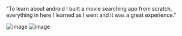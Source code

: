 "To learn about android I built a movie searching app from scratch, everything in here I learned as I went and it was a great experience." 


![image](https://lh6.ggpht.com/ZmMLa_oyRajzjdVj-q0JR9TuO8yh4TjtezVLDfBesWUjQS43HqlEX6lU1G8_M2vdOv8F=h900-rw)
![image](https://lh6.ggpht.com/9rD4sA8gJUZS7oePztrL4VMlNI-rWIXr3-pY3FvEt5lHm6qVo_QyaNsKBQYjnHpP1Q=h900-rw)
